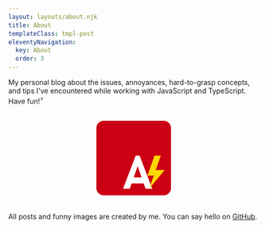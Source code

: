 ```yaml
---
layout: layouts/about.njk
title: About
templateClass: tmpl-post
eleventyNavigation:
  key: About
  order: 3
---
```


My personal blog about the issues, annoyances, hard-to-grasp concepts, and tips I've encountered while working with JavaScript and TypeScript. Have fun!<sup>⚡</sup> 

<br>
<div align="center">
        <img src="/img/AnnoyScript_logo.svg"  alt="AnnoyScript logo" height="150" width="150"/>
</div>
<br>

All posts and funny images are created by me. 
You can say hello on [GitHub](https://github.com/Megaemce).

